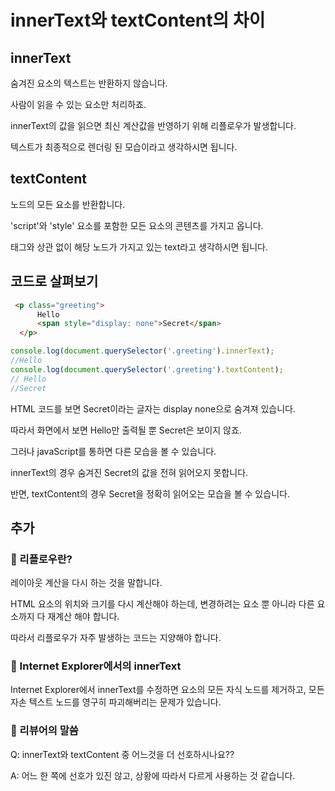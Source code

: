 # innerText와 textContent의 차이

## innerText

숨겨진 요소의 텍스트는 반환하지 않습니다.

사람이 읽을 수 있는 요소만 처리하죠.

innerText의 값을 읽으면 최신 계산값을 반영하기 위해 리플로우가 발생합니다.

텍스트가 최종적으로 렌더링 된 모습이라고 생각하시면 됩니다.

## textContent

노드의 모든 요소를 반환합니다.

'script'와 'style' 요소를 포함한 모든 요소의 콘텐츠를 가지고 옵니다.

태그와 상관 없이 해당 노드가 가지고 있는 text라고 생각하시면 됩니다.

## 코드로 살펴보기

```HTML
 <p class="greeting">
      Hello
      <span style="display: none">Secret</span>
  </p>
```

```javaScript
console.log(document.querySelector('.greeting').innerText);
//Hello
console.log(document.querySelector('.greeting').textContent);
// Hello
//Secret
```

HTML 코드를 보면 Secret이라는 글자는 display none으로 숨겨져 있습니다.

따라서 화면에서 보면 Hello만 출력될 뿐 Secret은 보이지 않죠.

그러나 javaScript를 통하면 다른 모습을 볼 수 있습니다.

innerText의 경우 숨겨진 Secret의 값을 전혀 읽어오지 못합니다.

반면, textContent의 경우 Secret을 정확히 읽어오는 모습을 볼 수 있습니다.

## 추가

### 🤔 리플로우란?

레이아웃 계산을 다시 하는 것을 말합니다.

HTML 요소의 위치와 크기를 다시 계산해야 하는데, 변경하려는 요소 뿐 아니라 다른 요소까지 다 재계산 해야 합니다.

따라서 리플로우가 자주 발생하는 코드는 지양해야 합니다.

### 🤔 Internet Explorer에서의 innerText

Internet Explorer에서 innerText를 수정하면 요소의 모든 자식 노드를 제거하고, 모든 자손 텍스트 노드를 영구히 파괴해버리는 문제가 있습니다.

### 🤔 리뷰어의 말씀

Q: innerText와 textContent 중 어느것을 더 선호하시나요??

A: 어느 한 쪽에 선호가 있진 않고, 상황에 따라서 다르게 사용하는 것 같습니다.
